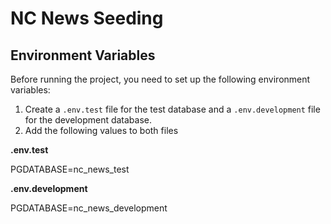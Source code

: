 # NC News Seeding

## Environment Variables

Before running the project, you need to set up the following environment variables:

1. Create a `.env.test` file for the test database and a `.env.development` file for the development database.
2. Add the following values to both files

**.env.test**

PGDATABASE=nc_news_test

**.env.development**

PGDATABASE=nc_news_development

